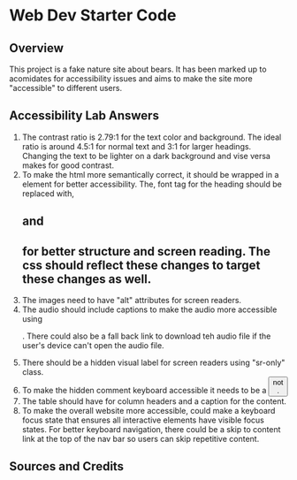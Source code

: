 # Web Dev Starter Code

## Overview
This project is a fake nature site about bears. It has been marked up to acomidates for accessibility issues and aims to make the site more "accessible" to different users. 

## Accessibility Lab Answers
1. The contrast ratio is 2.79:1 for the text color and background. The ideal ratio is around 4.5:1 for normal text and 3:1 for larger headings. Changing the text to be lighter on a dark background and vise versa makes for good contrast.
2. To make the html more semantically correct, it should be wrapped in a <nav> element for better accessibility. The, font tag for the heading should be replaced with, <h1> and <h2> for better structure and screen reading. The css should reflect these changes to target these changes as well. 
3. The images need to have "alt" attributes for screen readers. 
4. The audio should include captions to make the audio more accessible using <p>. There could also be a fall back link to download teh audio file if the user's device can't open the audio file. 
5. There should be a hidden visual label for screen readers using "sr-only" class. 
6. To make the hidden comment keyboard accessible it needs to be a <button> not <div>.
7. The table should have <th scope ="col"> for column headers and a caption for the content. 
8. To make the overall website more accessible, could make a keyboard focus state that ensures all interactive elements have visible focus states. For better keyboard navigation, there could be a skip to content link at the top of the nav bar so users can skip repetitive content. 

## Sources and Credits
